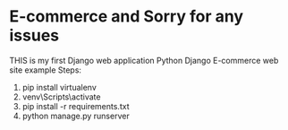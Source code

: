# E-commerce and Sorry for any issues 
THIS is my first Django web application
Python Django E-commerce web site example
Steps:
1. pip install virtualenv
2. venv\Scripts\activate
3. pip install -r requirements.txt
4. python manage.py runserver

